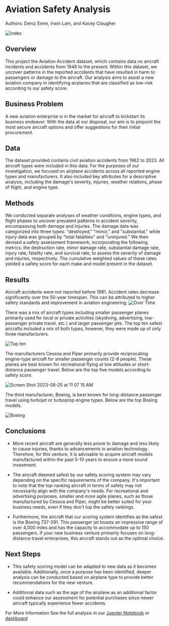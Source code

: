 # Aviation Safety Analysis
Authors: Deniz Emre, Irwin Lam, and Kacey Clougher

![index](https://github.com/kaceyclougher/Phase-1-Project/assets/137820049/b70a847e-20ed-4e84-9952-731829fc5779)

## Overview
This project the Aviation Accident dataset, which contains data no aircraft incidents and accidents from 1948 to the present. Within this dataset, we uncover patterns in the reported accidents that have resulted in harm to passengers or damage to the aircraft. Our analysis aims to assist a new aviation company in identifying airplanes that are classified as low-risk according to our safety score.

## Business Problem
A new aviation enterprise is in the market for aircraft to kickstart its business endeavor. With the data at our disposal, our aim is to pinpoint the most secure aircraft options and offer suggestions for their initial procurement.

## Data
The dataset provided contains civil aviation accidents from 1962 to 2023. All aircraft types were included in this data. For the purposes of our investigation, we focused on airplane accidents across all reported engine types and manufacturers. It also included key attributes for a descriptive analysis, including the damage's severity, injuries, weather relations, phase of flight, and engine type.

## Methods
We conducted separate analyses of weather conditions, engine types, and flight phases to uncover prevalent patterns in accident severity, encompassing both damage and injuries. The damage data was categorized into three types: "destroyed," "minor," and "substantial," while injury data was grouped by "total fatalities" and "uninjured." We then devised a safety assessment framework, incorporating the following metrics: the destruction rate, minor damage rate, substantial damage rate, injury rate, fatality rate, and survival rate, to assess the severity of damage and injuries, respectively. The cumulative weighted values of these rates yielded a safety score for each make and model present in the dataset.

## Results
Aircraft accidents were not reported before 1981. Accident rates decrease significantly over the 50-year timespan. This can be attributed to higher safety standards and improvement in aviation engineering.
![Over Time](https://github.com/kaceyclougher/Phase-1-Project/assets/137820049/d3164412-48a8-4b21-9a0f-0ac8f2555b62)

There was a mix of aircraft types including smaller passenger planes primarily used for local or private activities (skydiving, advertising, low-passenger private travel, etc.) and larger passenger jets. The top ten safest aircrafts included a mix of both types, however, they were made up of only three manufacturers. 

![Top ten](https://github.com/kaceyclougher/Phase-1-Project/assets/137820049/47500b09-5254-40e5-8832-0c5ca95ab8cd)

The manufacturers Cessna and Piper primarily provide reciprocating engine-type aircraft for smaller passenger counts (2-8 people). These planes are best known for recreational flying at low altitudes or short-distance passenger travel. Below are the top five models according to safety score.

![Screen Shot 2023-08-25 at 11 07 15 AM](https://github.com/kaceyclougher/Phase-1-Project/assets/137820049/ab70be38-53bf-454f-a45f-5da488e3781c)


The third manufacturer, Boeing, is best known for long-distance passenger travel using turbojet or turboprop engine types. Below are the top Boeing models.

![Boeing](https://github.com/kaceyclougher/Phase-1-Project/assets/137820049/1f7a477b-8aae-420b-b3e3-f86a613082a5)

## Conclusions
* More recent aircraft are generally less prone to damage and less likely to cause injuries, thanks to advancements in aviation technology. Therefore, for this venture, it is advisable to acquire aircraft models manufactured within the past 5-10 years to ensure a more sound investment.

* The aircraft deemed safest by our safety scoring system may vary depending on the specific requirements of the company. It's important to note that the top-ranking aircraft in terms of safety may not necessarily align with the company's needs. For recreational and advertising purposes, smaller and more agile planes, such as those manufactured by Cessna and Piper, might be better suited for your business needs, even if they don't top the safety rankings.

* Furthermore, the aircraft that our scoring system identifies as the safest is the Boeing 737-291. This passenger jet boasts an impressive range of over 4,000 miles and has the capacity to accommodate up to 150 passengers. If your new business venture primarily focuses on long-distance travel enterprises, this aircraft stands out as the optimal choice.

## Next Steps
* This safety scoring model can be adapted to new data as it becomes available. Additionally, once a purpose has been identified, deeper analysis can be conducted based on airplane type to provide better recommendations for the new venture.

* Additional data such as the age of the airplane as an additional factor could enhance our assessment for potential purchases since newer aircraft typically experience fewer accidents.

For More Information
See the full analysis in our [Jupyter Notebook](https://github.com/kaceyclougher/Phase-1-Project/blob/5ff35d7bdba25945cb627057e3f09c06b307701f/Phase%201%20Project%20Final.ipynb) or [dashboard](https://public.tableau.com/views/AviationAnalysisDashboard_16929112179230/AnalysisDashboard?:language=en-US&:display_count=n&:origin=viz_share_link)

